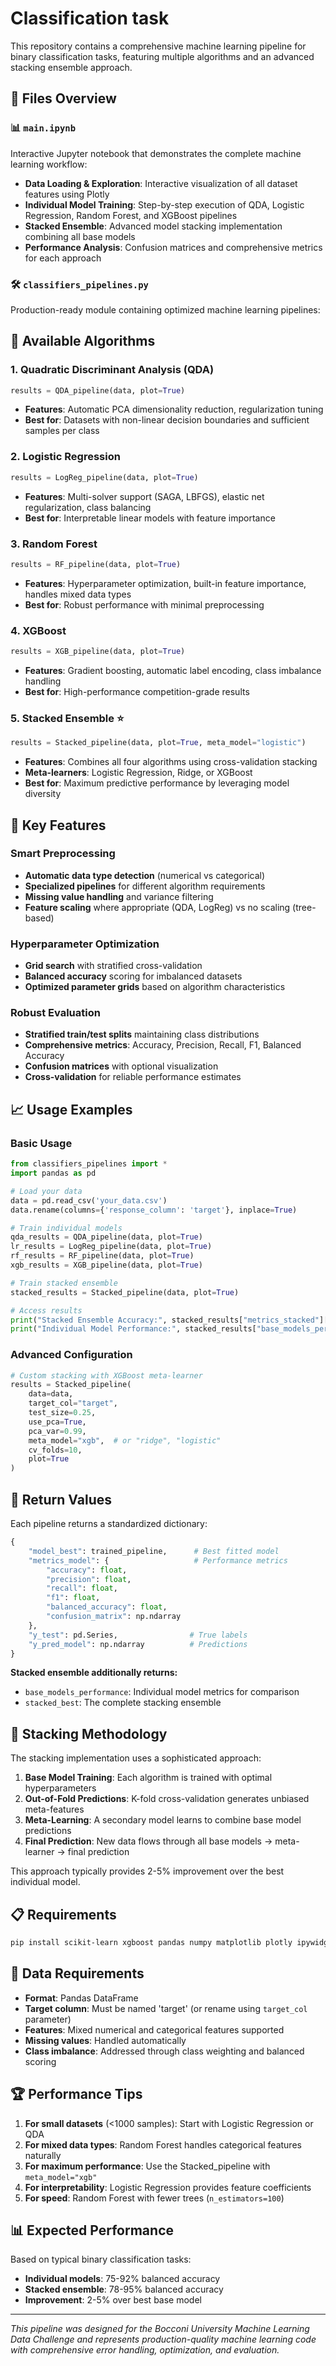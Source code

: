 # Classification task 

This repository contains a comprehensive machine learning pipeline for binary classification tasks, featuring multiple algorithms and an advanced stacking ensemble approach.

## 📁 Files Overview

### 📊 `main.ipynb`
Interactive Jupyter notebook that demonstrates the complete machine learning workflow:

- **Data Loading & Exploration**: Interactive visualization of all dataset features using Plotly
- **Individual Model Training**: Step-by-step execution of QDA, Logistic Regression, Random Forest, and XGBoost pipelines
- **Stacked Ensemble**: Advanced model stacking implementation combining all base models
- **Performance Analysis**: Confusion matrices and comprehensive metrics for each approach

### 🛠️ `classifiers_pipelines.py`
Production-ready module containing optimized machine learning pipelines:

## 🚀 Available Algorithms

### 1. **Quadratic Discriminant Analysis (QDA)**
```python
results = QDA_pipeline(data, plot=True)
```
- **Features**: Automatic PCA dimensionality reduction, regularization tuning
- **Best for**: Datasets with non-linear decision boundaries and sufficient samples per class

### 2. **Logistic Regression**
```python
results = LogReg_pipeline(data, plot=True)
```
- **Features**: Multi-solver support (SAGA, LBFGS), elastic net regularization, class balancing
- **Best for**: Interpretable linear models with feature importance

### 3. **Random Forest**
```python
results = RF_pipeline(data, plot=True)
```
- **Features**: Hyperparameter optimization, built-in feature importance, handles mixed data types
- **Best for**: Robust performance with minimal preprocessing

### 4. **XGBoost**
```python
results = XGB_pipeline(data, plot=True)
```
- **Features**: Gradient boosting, automatic label encoding, class imbalance handling
- **Best for**: High-performance competition-grade results

### 5. **Stacked Ensemble** ⭐
```python
results = Stacked_pipeline(data, plot=True, meta_model="logistic")
```
- **Features**: Combines all four algorithms using cross-validation stacking
- **Meta-learners**: Logistic Regression, Ridge, or XGBoost
- **Best for**: Maximum predictive performance by leveraging model diversity

## 🔧 Key Features

### Smart Preprocessing
- **Automatic data type detection** (numerical vs categorical)
- **Specialized pipelines** for different algorithm requirements
- **Missing value handling** and variance filtering
- **Feature scaling** where appropriate (QDA, LogReg) vs no scaling (tree-based)

### Hyperparameter Optimization
- **Grid search** with stratified cross-validation
- **Balanced accuracy** scoring for imbalanced datasets
- **Optimized parameter grids** based on algorithm characteristics

### Robust Evaluation
- **Stratified train/test splits** maintaining class distributions
- **Comprehensive metrics**: Accuracy, Precision, Recall, F1, Balanced Accuracy
- **Confusion matrices** with optional visualization
- **Cross-validation** for reliable performance estimates

## 📈 Usage Examples

### Basic Usage
```python
from classifiers_pipelines import *
import pandas as pd

# Load your data
data = pd.read_csv('your_data.csv')
data.rename(columns={'response_column': 'target'}, inplace=True)

# Train individual models
qda_results = QDA_pipeline(data, plot=True)
lr_results = LogReg_pipeline(data, plot=True)
rf_results = RF_pipeline(data, plot=True)
xgb_results = XGB_pipeline(data, plot=True)

# Train stacked ensemble
stacked_results = Stacked_pipeline(data, plot=True)

# Access results
print("Stacked Ensemble Accuracy:", stacked_results["metrics_stacked"]["balanced_accuracy"])
print("Individual Model Performance:", stacked_results["base_models_performance"])
```

### Advanced Configuration
```python
# Custom stacking with XGBoost meta-learner
results = Stacked_pipeline(
    data=data,
    target_col="target",
    test_size=0.25,
    use_pca=True,
    pca_var=0.99,
    meta_model="xgb",  # or "ridge", "logistic"
    cv_folds=10,
    plot=True
)
```

## 🎯 Return Values

Each pipeline returns a standardized dictionary:
```python
{
    "model_best": trained_pipeline,      # Best fitted model
    "metrics_model": {                   # Performance metrics
        "accuracy": float,
        "precision": float,
        "recall": float,
        "f1": float,
        "balanced_accuracy": float,
        "confusion_matrix": np.ndarray
    },
    "y_test": pd.Series,                # True labels
    "y_pred_model": np.ndarray          # Predictions
}
```

**Stacked ensemble additionally returns:**
- `base_models_performance`: Individual model metrics for comparison
- `stacked_best`: The complete stacking ensemble

## 🔄 Stacking Methodology

The stacking implementation uses a sophisticated approach:

1. **Base Model Training**: Each algorithm is trained with optimal hyperparameters
2. **Out-of-Fold Predictions**: K-fold cross-validation generates unbiased meta-features
3. **Meta-Learning**: A secondary model learns to combine base model predictions
4. **Final Prediction**: New data flows through all base models → meta-learner → final prediction

This approach typically provides 2-5% improvement over the best individual model.

## 📋 Requirements

```bash
pip install scikit-learn xgboost pandas numpy matplotlib plotly ipywidgets
```

## 🧪 Data Requirements

- **Format**: Pandas DataFrame
- **Target column**: Must be named 'target' (or rename using `target_col` parameter)
- **Features**: Mixed numerical and categorical features supported
- **Missing values**: Handled automatically
- **Class imbalance**: Addressed through class weighting and balanced scoring

## 🏆 Performance Tips

1. **For small datasets** (<1000 samples): Start with Logistic Regression or QDA
2. **For mixed data types**: Random Forest handles categorical features naturally
3. **For maximum performance**: Use the Stacked_pipeline with `meta_model="xgb"`
4. **For interpretability**: Logistic Regression provides feature coefficients
5. **For speed**: Random Forest with fewer trees (`n_estimators=100`)

## 📊 Expected Performance

Based on typical binary classification tasks:
- **Individual models**: 75-92% balanced accuracy
- **Stacked ensemble**: 78-95% balanced accuracy
- **Improvement**: 2-5% over best base model

---

*This pipeline was designed for the Bocconi University Machine Learning Data Challenge and represents production-quality machine learning code with comprehensive error handling, optimization, and evaluation.*
